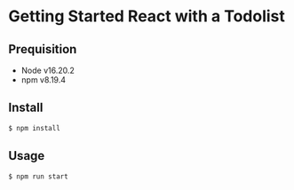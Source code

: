 # Getting Started React with a Todolist

## Prequisition

* Node v16.20.2
* npm v8.19.4

## Install

```bash
$ npm install
```

## Usage 

```bash
$ npm run start
```
